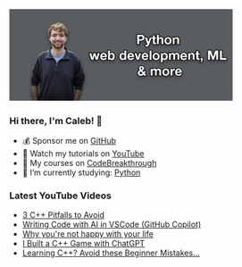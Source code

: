 <img src="github-cover-photo-my-face.jpg" width="400px" />

### Hi there, I'm Caleb! 🍛

- 💰 Sponsor me on [GitHub](https://github.com/sponsors/CalebCurry)
- 🎥 Watch my tutorials on [YouTube](https://www.youtube.com/calebthevideomaker2)
- 📗 My courses on [CodeBreakthrough](https://www.codebreakthrough.com)
- 🤔 I’m currently studying: [Python](https://www.youtube.com/watch?v=s3IvdkCq2_c&t=4254s)

### Latest YouTube Videos
<!-- YOUTUBE:START -->
- [3 C++ Pitfalls to Avoid](https://www.youtube.com/watch?v=IF5D_NQqgrs)
- [Writing Code with AI in VSCode &lpar;GitHub Copilot&rpar;](https://www.youtube.com/watch?v=-UylboAAk8g)
- [Why you&#39;re not happy with your life](https://www.youtube.com/watch?v=R28rJm7_uVk)
- [I Built a C++ Game with ChatGPT](https://www.youtube.com/watch?v=gxI66T58qMA)
- [Learning C++? Avoid these Beginner Mistakes...](https://www.youtube.com/watch?v=7FIJFBJsxuc)
<!-- YOUTUBE:END -->
